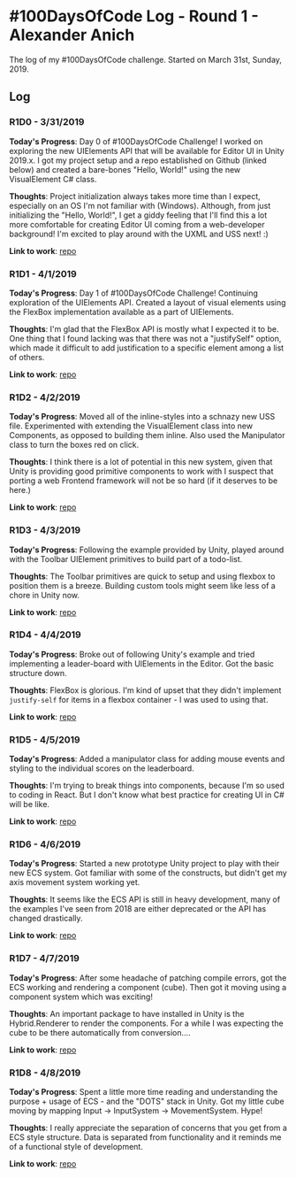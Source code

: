 # #100DaysOfCode Log - Round 1 - Alexander Anich

The log of my #100DaysOfCode challenge. Started on March 31st, Sunday, 2019.

## Log

### R1D0 - 3/31/2019
**Today's Progress**: 
Day 0 of #100DaysOfCode Challenge! I worked on exploring the new UIElements API that will be available for Editor UI in Unity 2019.x. I got my project setup and a repo established on Github (linked below) and created a bare-bones "Hello, World!" using the new VisualElement C# class.

**Thoughts**:
Project initialization always takes more time than I expect, especially on an OS I'm not familiar with (Windows). Although, from just initializing the "Hello, World!", I get a giddy feeling that I'll find this a lot more comfortable for creating Editor UI coming from a web-developer background! I'm excited to play around with the UXML and USS next! :) 

**Link to work**:
[repo](https://github.com/warlokkz/UIElementsExperiment)

### R1D1 - 4/1/2019
**Today's Progress**: 
Day 1 of #100DaysOfCode Challenge! Continuing exploration of the UIElements API. Created a layout of visual elements using the FlexBox implementation available as a part of UIElements.

**Thoughts**:
I'm glad that the FlexBox API is mostly what I expected it to be. One thing that I found lacking was that there was not a "justifySelf" option, which made it difficult to add justification to a specific element among a list of others.

**Link to work**:
[repo](https://github.com/warlokkz/UIElementsExperiment)

### R1D2 - 4/2/2019
**Today's Progress**: 
Moved all of the inline-styles into a schnazy new USS file. Experimented with extending the VisualElement class into new Components, as opposed to building them inline. Also used the Manipulator class to turn the boxes red on click.

**Thoughts**:
I think there is a lot of potential in this new system, given that Unity is providing good primitive components to work with I suspect that porting a web Frontend framework will not be so hard (if it deserves to be here.)

**Link to work**:
[repo](https://github.com/warlokkz/UIElementsExperiment)

### R1D3 - 4/3/2019
**Today's Progress**: 
Following the example provided by Unity, played around with the Toolbar UIElement primitives to build part of a todo-list.

**Thoughts**:
The Toolbar primitives are quick to setup and using flexbox to position them is a breeze. Building custom tools might seem like less of a chore in Unity now. 

**Link to work**:
[repo](https://github.com/warlokkz/UIElementsExperiment)

### R1D4 - 4/4/2019
**Today's Progress**: 
Broke out of following Unity's example and tried implementing a leader-board with UIElements in the Editor. Got the basic structure down.

**Thoughts**:
FlexBox is glorious. I'm kind of upset that they didn't implement `justify-self` for items in a flexbox container - I was used to using that.

**Link to work**:
[repo](https://github.com/warlokkz/UIElementsExperiment)

### R1D5 - 4/5/2019
**Today's Progress**: 
Added a manipulator class for adding mouse events and styling to the individual scores on the leaderboard.

**Thoughts**:
I'm trying to break things into components, because I'm so used to coding in React. But I don't know what best practice for creating UI in C# will be like.

**Link to work**:
[repo](https://github.com/warlokkz/UIElementsExperiment)

### R1D6 - 4/6/2019
**Today's Progress**: 
Started a new prototype Unity project to play with their new ECS system. Got familiar with some of the constructs, but didn't get my axis movement system working yet.

**Thoughts**:
It seems like the ECS API is still in heavy development, many of the examples I've seen from 2018 are either deprecated or the API has changed drastically.

**Link to work**:
[repo](https://github.com/warlokkz/ship)

### R1D7 - 4/7/2019
**Today's Progress**: 
After some headache of patching compile errors, got the ECS working and rendering a component (cube). Then got it moving using a component system which was exciting!

**Thoughts**:
An important package to have installed in Unity is the Hybrid.Renderer to render the components. For a while I was expecting the cube to be there automatically from conversion.... 

**Link to work**:
[repo](https://github.com/warlokkz/ship)

### R1D8 - 4/8/2019
**Today's Progress**: 
Spent a little more time reading and understanding the purpose + usage of ECS - and the "DOTS" stack in Unity. Got my little cube moving by mapping Input -> InputSystem -> MovementSystem. Hype!

**Thoughts**:
I really appreciate the separation of concerns that you get from a ECS style structure. Data is separated from functionality and it reminds me of a functional style of development.

**Link to work**:
[repo](https://github.com/warlokkz/ship)
